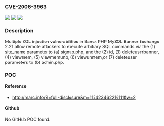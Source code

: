 ### [CVE-2006-3963](https://cve.mitre.org/cgi-bin/cvename.cgi?name=CVE-2006-3963)
![](https://img.shields.io/static/v1?label=Product&message=n%2Fa&color=blue)
![](https://img.shields.io/static/v1?label=Version&message=n%2Fa&color=blue)
![](https://img.shields.io/static/v1?label=Vulnerability&message=n%2Fa&color=brighgreen)

### Description

Multiple SQL injection vulnerabilities in Banex PHP MySQL Banner Exchange 2.21 allow remote attackers to execute arbitrary SQL commands via the (1) site_name parameter to (a) signup.php, and the (2) id, (3) deleteuserbanner, (4) viewmem, (5) viewmemunb, (6) viewunmem,or (7) deleteuser parameters to (b) admin.php.

### POC

#### Reference
- http://marc.info/?l=full-disclosure&m=115423462216111&w=2

#### Github
No GitHub POC found.

